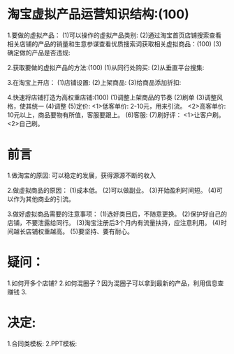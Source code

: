 # 淘宝虚拟产品运营知识结构:(100)
1.要做的虚拟产品：
  (1)可以操作的虚拟产品类别:
  (2)通过淘宝首页店铺搜索查看相关店铺的产品的销量和生意参谋查看优质搜索词获取相关虚拟商品：(100)
  (3)确定做的产品是否违规:

2.获取要做的虚拟产品的方法:(100)
  (1)从同行处购买:
  (2)从垂直平台搜集:
  
3.在淘宝上开店：
  (1)店铺设置:
  (2)上架商品:
  (3)给商品添加折扣:
  
4.快速将店铺打造为高权重店铺:(100)
  (1)调整上架商品的节奏
  (2)刷单
  (3)调整风格，使其统一
  (4)调整
  (5)定价:
    <1>低客单价: 2-10元，用来引流。
    <2>高客单价: 10元以上，商品要物有所值，客服要跟上。
  (6)客服:
  (7)刷好评：
     <1>让客户刷。
     <2>自己刷。
# 前言     
1.做淘宝的原因:
  可以稳定的发展，获得源源不断的收入
  
2.做虚拟商品的原因：
  (1)成本低。
  (2)可以做副业。
  (3)开始盈利时间短。
  (4)可以作为其他商业的引流。

3.做好虚拟商品需要的注意事项：
  (1)选好类目后，不随意更换。 
  (2)保护好自己的店铺，不要泄露给同行。
  (3)淘宝注册后3个月内有流量扶持，应注意利用。
  (4)时间越长店铺权重越高。
  (5)要坚持、要有耐心。

# 疑问：
1.如何开多个店铺?
2.如何混圈子？因为混圈子可以拿到最新的产品，利用信息查赚钱
3.

# 决定:
1.合同类模板:
2.PPT模板: